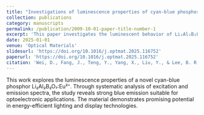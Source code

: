```yaml
---
title: "Investigations of luminescence properties of cyan-blue phosphor Li₂Al₂B₂O₇:Eu²⁺"
collection: publications
category: manuscripts
permalink: /publication/2009-10-01-paper-title-number-1
excerpt: 'This paper investigates the luminescent behavior of Li₂Al₂B₂O₇:Eu²⁺ cyan-blue phosphor and explores its optical properties and potential applications.'
date: 2025-01-01
venue: 'Optical Materials'
slidesurl: 'https://doi.org/10.1016/j.optmat.2025.116752'
paperurl: 'https://doi.org/10.1016/j.optmat.2025.116752'
citation: 'Wei, D., Fang, J., Teng, Y., Yang, X., Liu, Y., & Lee, B. R. (2025). Investigations of luminescence properties of cyan-blue phosphor Li₂Al₂B₂O₇:Eu²⁺. *Optical Materials*, 145, 116752. https://doi.org/10.1016/j.optmat.2025.116752'
---
```

This work explores the luminescence properties of a novel cyan-blue phosphor Li₂Al₂B₂O₇:Eu²⁺. Through systematic analysis of excitation and emission spectra, the study reveals strong blue emission suitable for optoelectronic applications. The material demonstrates promising potential in energy-efficient lighting and display technologies.
